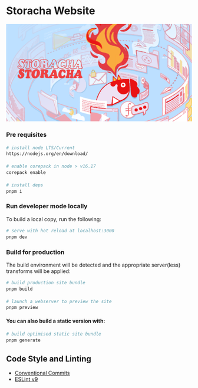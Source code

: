 # Storacha Website

![Storacha Network](./public/img/storacha-og-card.png)

### Pre requisites

```bash
# install node LTS/Current
https://nodejs.org/en/download/

# enable corepack in node > v16.17
corepack enable

# install deps
pnpm i
```

### Run developer mode locally

To build a local copy, run the following:

```bash
# serve with hot reload at localhost:3000
pnpm dev

```

### Build for production

The build environment will be detected and the appropriate server(less) transforms will be applied:

```bash
# build production site bundle
pnpm build

# launch a webserver to preview the site
pnpm preview
```

#### You can also build a static version with:

```bash
# build optimised static site bundle
pnpm generate
```

## Code Style and Linting
- [Conventional Commits](https://www.conventionalcommits.org/en/v1.0.0/)
- [ESLint v9](https://eslint.org/)

